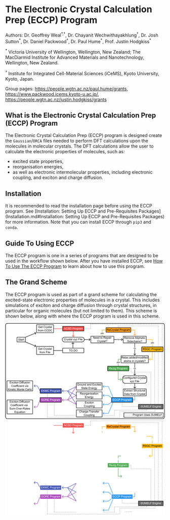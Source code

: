 # The Electronic Crystal Calculation Prep (ECCP) Program

Authors: Dr. Geoffrey Weal<sup>\*,†</sup>, Dr. Chayanit Wechwithayakhlung<sup>†</sup>, Dr. Josh Sutton<sup>\*</sup>, Dr. Daniel Packwood<sup>†</sup>, Dr. Paul Hume<sup>\*</sup>, Prof. Justin Hodgkiss<sup>\*</sup>

<sup>\*</sup> Victoria University of Wellington, Wellington, New Zealand; The MacDiarmid Institute for Advanced Materials and Nanotechnology, Wellington, New Zealand. 

<sup>†</sup> Institute for Integrated Cell-Material Sciences (iCeMS), Kyoto University, Kyoto, Japan.

Group pages: https://people.wgtn.ac.nz/paul.hume/grants, https://www.packwood.icems.kyoto-u.ac.jp/, https://people.wgtn.ac.nz/justin.hodgkiss/grants


## What is the Electronic Crystal Calculation Prep (ECCP) Program

The Electronic Crystal Calculation Prep (ECCP) program is designed create the ``Gaussian``/``ORCA`` files needed to perform DFT calculations upon the molecules in molecular crystals. The DFT calculations allow the user to calculate the electronic properties of molecules, such as:

* excited state properties, 
* reorganisation energies, 
* as well as electronic intermolecular properties, including electronic coupling, and exciton and charge diffusion. 

## Installation

It is recommended to read the installation page before using the ECCP program. See [Installation: Setting Up ECCP and Pre-Requisites Packages](Installation.md#Installation: Setting Up ECCP and Pre-Requisites Packages) for more information. Note that you can install ECCP through ``pip3`` and ``conda``. 

## Guide To Using ECCP

The ECCP program is one in a series of programs that are designed to be used in the workflow shown below. After you have installed ECCP, see [How To Use The ECCP Program](Guide_to_Using_the_ECCP_Program/Using_The_ECCP_Program.md) to learn about how to use this program. 

## The Grand Scheme

The ECCP program is used as part of a grand scheme for calculating the excited-state electronic properties of molecules in a crystal. This includes simulations of exciton and charge diffusion through crystal structures, in particular for organic molecules (but not limited to them). This scheme is shown below, along with where the ECCP program is used in this scheme. 

<img alt="Schematic of Grand Scheme" src="Shared_Images/Grand_Scheme/Grand_Scheme.png?raw=true#only-light" />
<img alt="Schematic of Grand Scheme" src="Shared_Images/Grand_Scheme/Grand_Scheme_Dark.png?raw=true#only-dark" />
